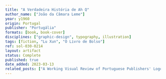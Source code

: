 ```yaml
---
title: "A Verdadeira História de Ah Q"
author_name: ["João da Câmara Leme"]
year: y1960
origin: Portugal
publisher: "Portugália"
formats: [book, book-cover]
disciplines: ["graphic-design", typography, illustration]
tags: [fiction, "Lu Xun", "O Livro de Bolso"]
ref: sol-030-0214
layout: artifact
status: Complete
published: true
date_added: 2023-03-13
related_posts: ["A Working Visual Review of Portuguese Publishers' Logos"]
---
```

